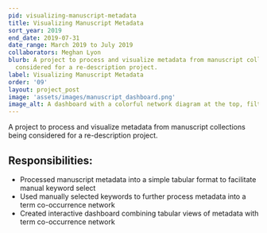 ```yaml
---
pid: visualizing-manuscript-metadata
title: Visualizing Manuscript Metadata
sort_year: 2019
end_date: 2019-07-31
date_range: March 2019 to July 2019
collaborators: Meghan Lyon
blurb: A project to process and visualize metadata from manuscript collections being
  considered for a re-description project.
label: Visualizing Manuscript Metadata
order: '09'
layout: project_post
image: 'assets/images/manuscript_dashboard.png'
image_alt: A dashboard with a colorful network diagram at the top, filters on the right, and a table along the bottom.
---
```

A project to process and visualize metadata from manuscript collections being
considered for a re-description project.

## Responsibilities:

* Processed manuscript metadata into a simple tabular format to facilitate manual keyword select
* Used manually selected keywords to further process metadata into a term co-occurrence network
* Created interactive dashboard combining tabular views of metadata with term co-occurrence network